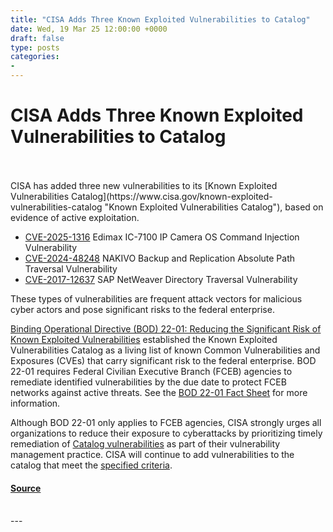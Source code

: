 ```yaml
---
title: "CISA Adds Three Known Exploited Vulnerabilities to Catalog"
date: Wed, 19 Mar 25 12:00:00 +0000
draft: false
type: posts
categories: 
- 
---
```

# CISA Adds Three Known Exploited Vulnerabilities to Catalog

<br/>

<br/>
CISA has added three new vulnerabilities to its [Known Exploited Vulnerabilities Catalog](https://www.cisa.gov/known-exploited-vulnerabilities-catalog "Known Exploited Vulnerabilities Catalog"), based on evidence of active exploitation.

-   [CVE-2025-1316](https://www.cve.org/CVERecord?id=CVE-2025-1316 "CVE-2025-1316 ") Edimax IC-7100 IP Camera OS Command Injection Vulnerability
-   [CVE-2024-48248](https://www.cve.org/CVERecord?id=CVE-2024-48248 "CVE-2024-48248") NAKIVO Backup and Replication Absolute Path Traversal Vulnerability
-   [CVE-2017-12637](https://www.cve.org/CVERecord?id=CVE-2017-12637 "CVE-2017-12637") SAP NetWeaver Directory Traversal Vulnerability

These types of vulnerabilities are frequent attack vectors for malicious cyber actors and pose significant risks to the federal enterprise.

[Binding Operational Directive (BOD) 22-01: Reducing the Significant Risk of Known Exploited Vulnerabilities](https://www.cisa.gov/binding-operational-directive-22-01 "Binding Operational Directive (BOD) 22-01: Reducing the Significant Risk of Known Exploited Vulnerabilities") established the Known Exploited Vulnerabilities Catalog as a living list of known Common Vulnerabilities and Exposures (CVEs) that carry significant risk to the federal enterprise. BOD 22-01 requires Federal Civilian Executive Branch (FCEB) agencies to remediate identified vulnerabilities by the due date to protect FCEB networks against active threats. See the [BOD 22-01 Fact Sheet](https://www.cisa.gov/sites/default/files/publications/Reducing_the_Significant_Risk_of_Known_Exploited_Vulnerabilities_211103.pdf "BOD 22-01 Fact Sheet") for more information.

Although BOD 22-01 only applies to FCEB agencies, CISA strongly urges all organizations to reduce their exposure to cyberattacks by prioritizing timely remediation of [Catalog vulnerabilities](https://www.cisa.gov/known-exploited-vulnerabilities-catalog "Catalog vulnerabilities") as part of their vulnerability management practice. CISA will continue to add vulnerabilities to the catalog that meet the [specified criteria](https://www.cisa.gov/known-exploited-vulnerabilities "specified criteria").

#### [Source](https://www.cisa.gov/news-events/alerts/2025/03/19/cisa-adds-three-known-exploited-vulnerabilities-catalog)

<br/>
---
